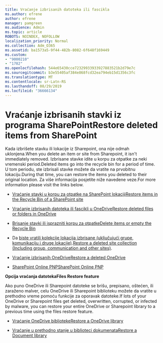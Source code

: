 ```yaml
---
title: Vraćanje izbrisanih datoteka ili fascikla
ms.author: efrene
author: efrene
manager: pamgreen
ms.audience: Admin
ms.topic: article
ROBOTS: NOINDEX, NOFOLLOW
localization_priority: Normal
ms.collection: Adm_O365
ms.assetid: ba1573a5-9f44-482b-8082-6f648f169449
ms.custom:
- "9000210"
- "1782"
ms.openlocfilehash: 544e65430cce72329933933927883521b2d79e7c
ms.sourcegitcommit: b3e55405af384e868fcd32ea794eb15d1356c3fc
ms.translationtype: MT
ms.contentlocale: sr-Latn-RS
ms.lasthandoff: 08/29/2019
ms.locfileid: "36666134"
---
```

# <a name="restore-deleted-items-from-sharepoint"></a><span data-ttu-id="eca9d-102">Vraćanje izbrisanih stavki iz programa SharePoint</span><span class="sxs-lookup"><span data-stu-id="eca9d-102">Restore deleted items from SharePoint</span></span>

<span data-ttu-id="eca9d-103">Kada izbrišete stavku ili lokacije iz Sharepoint, ona nije odmah uklonjena.</span><span class="sxs-lookup"><span data-stu-id="eca9d-103">When you delete an item or site from Sharepoint, it isn't immediately removed.</span></span> <span data-ttu-id="eca9d-104">Izbrisane stavke idite u korpu za otpatke za neki vremenski period.</span><span class="sxs-lookup"><span data-stu-id="eca9d-104">Deleted items go into the recycle bin for a period of time.</span></span> <span data-ttu-id="eca9d-105">U tom periodu, ste izbrisali stavke možete da vratite na prvobitnu lokaciju.</span><span class="sxs-lookup"><span data-stu-id="eca9d-105">During that time, you can restore the items you deleted to their original location.</span></span> <span data-ttu-id="eca9d-106">Za više informacija posjetite niže navedene veze.</span><span class="sxs-lookup"><span data-stu-id="eca9d-106">For more information please visit the links below.</span></span>

- [<span data-ttu-id="eca9d-107">Vraćanje stavki u korpu za otpatke na SharePoint lokaciji</span><span class="sxs-lookup"><span data-stu-id="eca9d-107">Restore items in the Recycle Bin of a SharePoint site</span></span>](https://support.office.com/article/restore-deleted-items-from-the-site-collection-recycle-bin-5fa924ee-16d7-487b-9a0a-021b9062d14b?ui=en-US&amp;rs=en-US&amp;ad=US)

- [<span data-ttu-id="eca9d-108">Vraćanje izbrisanih datoteka ili fascikli u OneDrive</span><span class="sxs-lookup"><span data-stu-id="eca9d-108">Restore deleted files or folders in OneDrive</span></span>](https://support.office.com/article/Restore-deleted-files-or-folders-in-OneDrive-949ada80-0026-4db3-a953-c99083e6a84f)

- [<span data-ttu-id="eca9d-109">Brisanje stavki ili isprazniti korpu za otpatke</span><span class="sxs-lookup"><span data-stu-id="eca9d-109">Delete items or empty the Recycle Bin</span></span>](https://support.office.com/article/delete-items-or-empty-the-recycle-bin-of-a-sharepoint-site-2e713599-d13e-40d6-96dc-66f0a366f74e#ID0EAADAAA=Online)

- <span data-ttu-id="eca9d-110">Da [biste vratili kolekcije lokacija izbrisane (uključujući grupe, komunikaciju i druge lokacije)](https://docs.microsoft.com/sharepoint/restore-deleted-site-collection ).</span><span class="sxs-lookup"><span data-stu-id="eca9d-110">[Restore a deleted site collection (Including group, communication and other sites)](https://docs.microsoft.com/sharepoint/restore-deleted-site-collection ).</span></span>

- [<span data-ttu-id="eca9d-111">Vraćanje izbrisanih OneDrive</span><span class="sxs-lookup"><span data-stu-id="eca9d-111">Restore a deleted OneDrive</span></span>](https://docs.microsoft.com/onedrive/restore-deleted-onedrive)

- [<span data-ttu-id="eca9d-112">SharePoint Online PNP</span><span class="sxs-lookup"><span data-stu-id="eca9d-112">SharePoint Online PNP</span></span>](https://docs.microsoft.com/powershell/sharepoint/sharepoint-pnp/sharepoint-pnp-cmdlets?view=sharepoint-ps)

<span data-ttu-id="eca9d-113">**Opcija vraćanja datoteka**</span><span class="sxs-lookup"><span data-stu-id="eca9d-113">**Files Restore feature**</span></span>

<span data-ttu-id="eca9d-114">Ako puno OneDrive ili Sharepoint datoteke se brišu, prepisano, oštećen, ili zaraženo malver, celu OneDrive ili Sharepoint biblioteku možete da vratite u prethodno vreme pomoću funkcije za oporavak datoteke.</span><span class="sxs-lookup"><span data-stu-id="eca9d-114">If lots of your OneDrive or Sharepoint files get deleted, overwritten, corrupted, or infected by malware, you can restore your entire OneDrive or Sharepoint library to a previous time using the files restore feature.</span></span>

- [<span data-ttu-id="eca9d-115">Vraćanje OneDrive biblioteke</span><span class="sxs-lookup"><span data-stu-id="eca9d-115">Restore a OneDrive library</span></span>](https://support.office.com/article/restore-your-onedrive-fa231298-759d-41cf-bcd0-25ac53eb8a150)

- [<span data-ttu-id="eca9d-116">Vraćanje u prethodno stanje u biblioteci dokumenata</span><span class="sxs-lookup"><span data-stu-id="eca9d-116">Restore a Document library</span></span>](https://support.office.com/article/restore-a-document-library-317791c3-8bd0-4dfd-8254-3ca90883d39a?ui=en-US&amp;rs=en-US&amp;ad=US)
